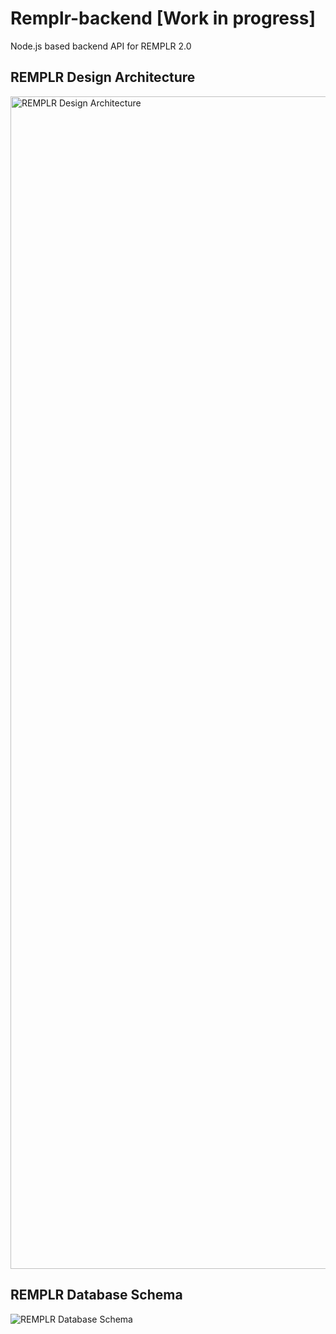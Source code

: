 # Remplr-backend [Work in progress]
Node.js based backend API for REMPLR 2.0

## REMPLR Design Architecture

<img width="1876" alt="REMPLR Design Architecture" src="https://github.com/coderhimanshu1/Remplr-backend/assets/87880250/cc021511-6d4c-4dd7-ba02-7464d17bb575">

## REMPLR Database Schema

![REMPLR Database Schema](https://github.com/coderhimanshu1/Remplr-backend/assets/87880250/7e248b6f-48fb-4a73-b1ec-4db70e856ab4)
